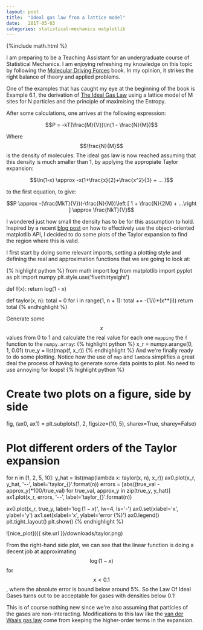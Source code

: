 ```yaml
---
layout: post
title:  "Ideal gas law from a lattice model"
date:   2017-05-03
categories: statistical-mechanics matplotlib
---
```

{%include math.html %}

I am preparing to be a Teaching Assistant for an undergraduate course of Statistical
Mechanics. I am enjoying refreshing my knowledge on this topic by following the [Molecular Driving Forces][book]
book. In my opinion, it strikes the right balance of theory and applied problems.

One of the examples that has caught my eye at the beginning of the book is Example 6.1,
the derivation of [The Ideal Gas Law][law] using a lattice model of M sites for N particles
and the principle of maximising the Entropy.

After some calculations, one arrives at the following expression:

$$P = -kT(\frac{M}{V})\ln(1 - \frac{N}{M})$$

Where $$\frac{N}{M}$$ is the density of molecules.
The ideal gas law is now reached assuming that this density is much smaller than 1,
by applying the appropiate Taylor expansion:

$$\ln(1-x) \approx -x(1+\frac{x}{2}+\frac{x^2}{3} + ... )$$

to the first equation, to give:

$$P \approx -(\frac{MkT}{V})(-\frac{N}{M})\left [ 1 + \frac{N}{2M} + ...\right ] \approx \frac{NkT}{V}$$

I wondered just how small the density has to be for this assumption to hold.
Inspired by a recent [blog post][matplotlib] on how to effectively use the object-oriented matplotlib API,
I decided to do some plots of the Taylor expansion to find the region where this is valid.

I first start by doing some relevant imports, setting a plotting style and defining the real and approximation
functions that we are going to look at:

{% highlight python %}
from math import log
from matplotlib import pyplot as plt
import numpy
plt.style.use('fivethirtyeight')


def f(x):
    return log(1 - x)


def taylor(x, n):
    total = 0
    for i in range(1, n + 1):
        total += -(1/i)*(x**(i))
    return total
{% endhighlight %}

Generate some $$x$$ values from 0 to 1 and calculate the real value for each one `mapping` the `f` function to the
`numpy.array`:
{% highlight python %}
x_r = numpy.arange(0, 1, 0.01)
true_y = list(map(f, x_r))
{% endhighlight %}
And we're finally ready to do some plotting. Notice how the use of `map` and `lambda` simplifies a great deal the process of having to generate
some data points to plot. No need to use annoying for loops!
{% highlight python %}
# Create two plots on a figure, side by side
fig, (ax0, ax1) = plt.subplots(1, 2, figsize=(10, 5), sharex=True, sharey=False)
# Plot different orders of the Taylor expansion
for n in [1, 2, 5, 10]:
    y_hat = list(map(lambda x: taylor(x, n), x_r))
    ax0.plot(x_r, y_hat, '--', label='taylor_{}'.format(n))
    errors = [abs((true_val - approx_y)*100/true_val) for true_val, approx_y in zip(true_y, y_hat)]
    ax1.plot(x_r, errors, '--', label='taylor_{}'.format(n))

ax0.plot(x_r, true_y, label='$\log(1-x)$', lw=4, ls='-')
ax0.set(xlabel='x', ylabel='y')
ax1.set(xlabel='x', ylabel='error (%)')
ax0.legend()
plt.tight_layout()
plt.show()
{% endhighlight %}

![nice_plot]({{ site.url }}/downloads/taylor.png)

From the right-hand side plot, we can see that the linear function
is doing a decent job at approximating $$\log(1-x)$$ for $$x<0.1$$,
where the absolute error is bound below around 5%. So the Law Of Ideal Gases turns
out to be acceptable for gases with densities below 0.1!

This is of course nothing new since we're also assuming that particles of the gases are non-interacting.
Modifications to this law like the
[van der Waals gas law][vdwaals] come from keeping the higher-order terms in the expansion.


[law]: https://www.wikiwand.com/en/Ideal_gas_law
[book]: https://www.amazon.co.uk/Molecular-Driving-Forces-Statistical-Thermodynamics-ebook/dp/B008ZJKXGY/
[matplotlib]: http://pbpython.com/effective-matplotlib.html
[vdwaals]: https://www.wikiwand.com/en/Van_der_Waals_equation